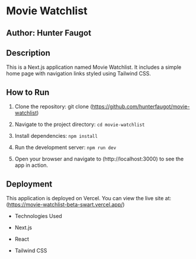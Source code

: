 
# Movie Watchlist



## Author: Hunter Faugot



## Description 

 

This is a Next.js application named Movie Watchlist. It includes a simple home page with navigation links styled using Tailwind CSS.



## How to Run



1. Clone the repository: git clone (https://github.com/hunterfaugot/movie-watchlist)

2. Navigate to the project directory: `cd movie-watchlist`

3. Install dependencies: `npm install`

4. Run the development server: `npm run dev`

5. Open your browser and navigate to (http://localhost:3000) to see the app in action.



## Deployment



This application is deployed on Vercel. You can view the live site at: (https://movie-watchlist-beta-swart.vercel.app/)



- Technologies Used

- Next.js

- React

- Tailwind CSS